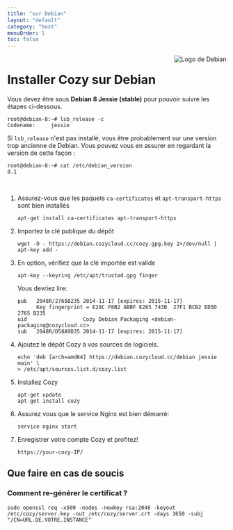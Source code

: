 ```yaml
---
title: "sur Debian"
layout: "default"
category: "host"
menuOrder: 1
toc: false
---
```



<div style="height: 0; overflow: shown; text-align: right">
<img alt="Logo de Debian" src="/assets/images/debian-logo.png">
</div>

# Installer Cozy sur Debian

Vous devez être sous **Debian 8 Jessie (stable)** pour pouvoir suivre les étapes ci-dessous.

```
root@debian-8:~# lsb_release -c
Codename:     jessie
```

Si `lsb_release` n'est pas installé, vous être probablement sur une version
trop ancienne de Debian. Vous pouvez vous en assurer en regardant la version
de cette façon :

```
root@debian-8:~# cat /etc/debian_version
8.1
```

<br>

1. Assurez-vous que les paquets `ca-certificates` et `apt-transport-https` sont bien installés
    ```
    apt-get install ca-certificates apt-transport-https
    ```
2. Importez la clé publique du dépôt
    ```
    wget -O - https://debian.cozycloud.cc/cozy.gpg.key 2>/dev/null | apt-key add -
    ```
3. En option, vérifiez que la clé importée est valide
    ```
    apt-key --keyring /etc/apt/trusted.gpg finger
    ```
    Vous devriez lire:
    ```
    pub   2048R/2765B235 2014-11-17 [expires: 2015-11-17]
          Key fingerprint = E28C F8B2 ABBF E285 743B  27F1 BCB2 ED5D 2765 B235
    uid                  Cozy Debian Packaging <debian-packaging@cozycloud.cc>
    sub   2048R/D58A9D35 2014-11-17 [expires: 2015-11-17]
    ```
4. Ajoutez le dépôt Cozy à vos sources de logiciels.
    ```
    echo 'deb [arch=amd64] https://debian.cozycloud.cc/debian jessie main' \
    > /etc/apt/sources.list.d/cozy.list
    ```
5. Installez Cozy
    ```
    apt-get update
    apt-get install cozy
    ```
6. Assurez vous que le service Nginx est bien démarré:
    ```
    service nginx start
    ```

7. Enregistrer votre compte Cozy et profitez!
    ```
    https://your-cozy-IP/

## Que faire en cas de soucis

### Comment re-générer le certificat ?

    sudo openssl req -x509 -nodes -newkey rsa:2048 -keyout /etc/cozy/server.key -out /etc/cozy/server.crt -days 3650 -subj "/CN=URL.DE.VOTRE.INSTANCE"

